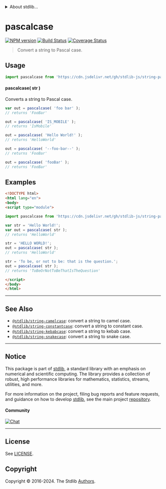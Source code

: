 <!--

@license Apache-2.0

Copyright (c) 2021 The Stdlib Authors.

Licensed under the Apache License, Version 2.0 (the "License");
you may not use this file except in compliance with the License.
You may obtain a copy of the License at

   http://www.apache.org/licenses/LICENSE-2.0

Unless required by applicable law or agreed to in writing, software
distributed under the License is distributed on an "AS IS" BASIS,
WITHOUT WARRANTIES OR CONDITIONS OF ANY KIND, either express or implied.
See the License for the specific language governing permissions and
limitations under the License.

-->


<details>
  <summary>
    About stdlib...
  </summary>
  <p>We believe in a future in which the web is a preferred environment for numerical computation. To help realize this future, we've built stdlib. stdlib is a standard library, with an emphasis on numerical and scientific computation, written in JavaScript (and C) for execution in browsers and in Node.js.</p>
  <p>The library is fully decomposable, being architected in such a way that you can swap out and mix and match APIs and functionality to cater to your exact preferences and use cases.</p>
  <p>When you use stdlib, you can be absolutely certain that you are using the most thorough, rigorous, well-written, studied, documented, tested, measured, and high-quality code out there.</p>
  <p>To join us in bringing numerical computing to the web, get started by checking us out on <a href="https://github.com/stdlib-js/stdlib">GitHub</a>, and please consider <a href="https://opencollective.com/stdlib">financially supporting stdlib</a>. We greatly appreciate your continued support!</p>
</details>

# pascalcase

[![NPM version][npm-image]][npm-url] [![Build Status][test-image]][test-url] [![Coverage Status][coverage-image]][coverage-url] <!-- [![dependencies][dependencies-image]][dependencies-url] -->

> Convert a string to Pascal case.

<!-- Package usage documentation. -->



<section class="usage">

## Usage

```javascript
import pascalcase from 'https://cdn.jsdelivr.net/gh/stdlib-js/string-pascalcase@esm/index.mjs';
```

#### pascalcase( str )

Converts a string to Pascal case.

```javascript
var out = pascalcase( 'foo bar' );
// returns 'FooBar'

out = pascalcase( 'IS_MOBILE' );
// returns 'IsMobile'

out = pascalcase( 'Hello World!' );
// returns 'HelloWorld'

out = pascalcase( '--foo-bar--' );
// returns 'FooBar'

out = pascalcase( 'fooBar' );
// returns 'FooBar'
```

</section>

<!-- /.usage -->

<!-- Package usage examples. -->

<section class="examples">

## Examples

```html
<!DOCTYPE html>
<html lang="en">
<body>
<script type="module">

import pascalcase from 'https://cdn.jsdelivr.net/gh/stdlib-js/string-pascalcase@esm/index.mjs';

var str = 'Hello World!';
var out = pascalcase( str );
// returns 'HelloWorld'

str = 'HELLO WORLD!';
out = pascalcase( str );
// returns 'HelloWorld'

str = 'To be, or not to be: that is the question.';
out = pascalcase( str );
// returns 'ToBeOrNotToBeThatIsTheQuestion'

</script>
</body>
</html>
```

</section>

<!-- /.examples -->



<!-- Section for related `stdlib` packages. Do not manually edit this section, as it is automatically populated. -->

<section class="related">

* * *

## See Also

-   <span class="package-name">[`@stdlib/string-camelcase`][@stdlib/string/camelcase]</span><span class="delimiter">: </span><span class="description">convert a string to camel case.</span>
-   <span class="package-name">[`@stdlib/string-constantcase`][@stdlib/string/constantcase]</span><span class="delimiter">: </span><span class="description">convert a string to constant case.</span>
-   <span class="package-name">[`@stdlib/string-kebabcase`][@stdlib/string/kebabcase]</span><span class="delimiter">: </span><span class="description">convert a string to kebab case.</span>
-   <span class="package-name">[`@stdlib/string-snakecase`][@stdlib/string/snakecase]</span><span class="delimiter">: </span><span class="description">convert a string to snake case.</span>

</section>

<!-- /.related -->

<!-- Section for all links. Make sure to keep an empty line after the `section` element and another before the `/section` close. -->


<section class="main-repo" >

* * *

## Notice

This package is part of [stdlib][stdlib], a standard library with an emphasis on numerical and scientific computing. The library provides a collection of robust, high performance libraries for mathematics, statistics, streams, utilities, and more.

For more information on the project, filing bug reports and feature requests, and guidance on how to develop [stdlib][stdlib], see the main project [repository][stdlib].

#### Community

[![Chat][chat-image]][chat-url]

---

## License

See [LICENSE][stdlib-license].


## Copyright

Copyright &copy; 2016-2024. The Stdlib [Authors][stdlib-authors].

</section>

<!-- /.stdlib -->

<!-- Section for all links. Make sure to keep an empty line after the `section` element and another before the `/section` close. -->

<section class="links">

[npm-image]: http://img.shields.io/npm/v/@stdlib/string-pascalcase.svg
[npm-url]: https://npmjs.org/package/@stdlib/string-pascalcase

[test-image]: https://github.com/stdlib-js/string-pascalcase/actions/workflows/test.yml/badge.svg?branch=main
[test-url]: https://github.com/stdlib-js/string-pascalcase/actions/workflows/test.yml?query=branch:main

[coverage-image]: https://img.shields.io/codecov/c/github/stdlib-js/string-pascalcase/main.svg
[coverage-url]: https://codecov.io/github/stdlib-js/string-pascalcase?branch=main

<!--

[dependencies-image]: https://img.shields.io/david/stdlib-js/string-pascalcase.svg
[dependencies-url]: https://david-dm.org/stdlib-js/string-pascalcase/main

-->

[chat-image]: https://img.shields.io/gitter/room/stdlib-js/stdlib.svg
[chat-url]: https://app.gitter.im/#/room/#stdlib-js_stdlib:gitter.im

[stdlib]: https://github.com/stdlib-js/stdlib

[stdlib-authors]: https://github.com/stdlib-js/stdlib/graphs/contributors

[cli-section]: https://github.com/stdlib-js/string-pascalcase#cli
[cli-url]: https://github.com/stdlib-js/string-pascalcase/tree/cli
[@stdlib/string-pascalcase]: https://github.com/stdlib-js/string-pascalcase/tree/main

[umd]: https://github.com/umdjs/umd
[es-module]: https://developer.mozilla.org/en-US/docs/Web/JavaScript/Guide/Modules

[deno-url]: https://github.com/stdlib-js/string-pascalcase/tree/deno
[umd-url]: https://github.com/stdlib-js/string-pascalcase/tree/umd
[esm-url]: https://github.com/stdlib-js/string-pascalcase/tree/esm
[branches-url]: https://github.com/stdlib-js/string-pascalcase/blob/main/branches.md

[stdlib-license]: https://raw.githubusercontent.com/stdlib-js/string-pascalcase/main/LICENSE

[standard-streams]: https://en.wikipedia.org/wiki/Standard_streams

[mdn-regexp]: https://developer.mozilla.org/en-US/docs/Web/JavaScript/Guide/Regular_Expressions

<!-- <related-links> -->

[@stdlib/string/camelcase]: https://github.com/stdlib-js/string-camelcase/tree/esm

[@stdlib/string/constantcase]: https://github.com/stdlib-js/string-constantcase/tree/esm

[@stdlib/string/kebabcase]: https://github.com/stdlib-js/string-kebabcase/tree/esm

[@stdlib/string/snakecase]: https://github.com/stdlib-js/string-snakecase/tree/esm

<!-- </related-links> -->

</section>

<!-- /.links -->

